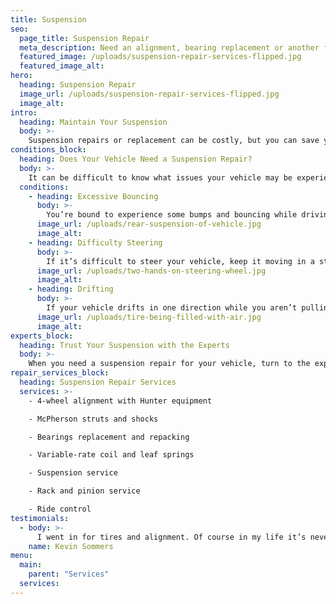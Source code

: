 ```yaml
---
title: Suspension
seo:
  page_title: Suspension Repair
  meta_description: Need an alignment, bearing replacement or another full-service suspension repair? Matthews Tire expert mechanics are here to help!
  featured_image: /uploads/suspension-repair-services-flipped.jpg
  featured_image_alt:
hero:
  heading: Suspension Repair
  image_url: /uploads/suspension-repair-services-flipped.jpg
  image_alt:
intro:
  heading: Maintain Your Suspension
  body: >-
    Suspension repairs or replacement can be costly, but you can save yourself the hassle and expense by properly maintaining your vehicle’s suspension. The expert mechanics at Matthews Tire can provide the regular alignments, tire rotations and full suspension inspections you need to keep your vehicle in top shape.
conditions_block:
  heading: Does Your Vehicle Need a Suspension Repair?
  body: >-
    It can be difficult to know what issues your vehicle may be experiencing. You can always count on Matthews Tire to provide comprehensive inspections and diagnoses when your car is acting up. For peace of mind, keep an eye out for these common signs of suspension problems:
  conditions:
    - heading: Excessive Bouncing
      body: >-
        You’re bound to experience some bumps and bouncing while driving, but if you notice your vehicle is shaking or bouncing more than usual, it could be a sign that your suspension’s shocks are damaged and in need of repair.
      image_url: /uploads/rear-suspension-of-vehicle.jpg
      image_alt:
    - heading: Difficulty Steering
      body: >-
        If it’s difficult to steer your vehicle, keep it moving in a straight line or make turns, there could be something wrong with your suspension system. Be sure to call a tow truck if steering has become excessively difficult, as it may be too dangerous to drive.
      image_url: /uploads/two-hands-on-steering-wheel.jpg
      image_alt:
    - heading: Drifting
      body: >-
        If your vehicle drifts in one direction while you aren’t pulling the steering wheel or when you’re turning, it’s a clear sign of suspension issues. This could be something as simple as a tire with less air pressure or misaligned tires, which can usually be fixed easily at any Matthews Tire location.
      image_url: /uploads/tire-being-filled-with-air.jpg
      image_alt:
experts_block:
  heading: Trust Your Suspension with the Experts
  body: >-
    When you need a suspension repair for your vehicle, turn to the experts at Matthews Tire. Our ASE master certified technicians have the expertise and dealer-quality tools necessary to run full suspension inspections and repairs to get your vehicle back into top shape.
repair_services_block:
  heading: Suspension Repair Services
  services: >-
    - 4-wheel alignment with Hunter equipment

    - McPherson struts and shocks

    - Bearings replacement and repacking

    - Variable-rate coil and leaf springs

    - Suspension service

    - Rack and pinion service

    - Ride control
testimonials:
  - body: >-
      I went in for tires and alignment. Of course in my life it’s never that simple. Turns out I needed lower ball joints as well, (which I suspected). At this point I thought I would have to make another appointment for another day to have this done but the staff and crew worked hard at rearranging their day so they could get my work done the same day. I’ve been here a few times now and I wouldn’t hesitate to go back.
    name: Kevin Sommers
menu:
  main:
    parent: "Services"
  services:
---
```

